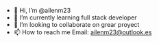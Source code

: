 - 👋 Hi, I’m @ailenm23
- 🌱 I’m currently learning full stack developer
- 💞️ I’m looking to collaborate on grear proyect
- 📫 How to reach me Email: ailenm23@outlook.es

<!---
ailenm23/ailenm23 is a ✨ special ✨ repository because its `README.md` (this file) appears on your GitHub profile.
You can click the Preview link to take a look at your changes.
--->
